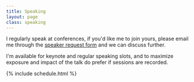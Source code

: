 ```yaml
---
title: Speaking
layout: page
class: speaking
---
```


I regularly speak at conferences, if you'd like me to join yours, please email me through the <a href="https://docs.google.com/forms/d/e/1FAIpQLSd24saN3fvt_zrkmsoFVyGa3CGXABfWxGwEXr-pbzQF-K43FQ/viewform" target="_blank">speaker request form</a> and we can discuss further.

I'm available for keynote and regular speaking slots, and to maximize exposure and impact of the talk do prefer if sessions are recorded.

{% include schedule.html %} 
